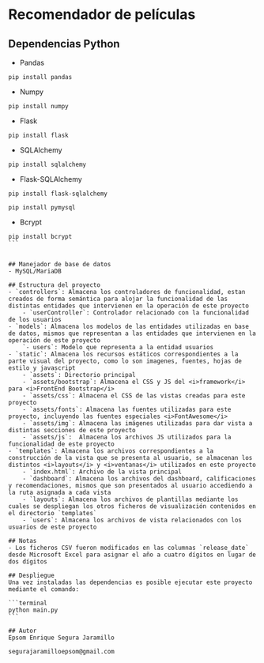 # Recomendador de películas
## Dependencias Python
- Pandas

```terminal 
pip install pandas
```

- Numpy

```terminal 
pip install numpy
```

- Flask

```terminal 
pip install flask
```
- SQLAlchemy

```terminal
pip install sqlalchemy
```
- Flask-SQLAlchemy

```terminal
pip install flask-sqlalchemy
````
```terminal
pip install pymysql
```

- Bcrypt
````
pip install bcrypt
```


## Manejador de base de datos
- MySQL/MariaDB

## Estructura del proyecto
- `controllers`: Almacena los controladores de funcionalidad, estan creados de forma semántica para alojar la funcionalidad de las distintas entidades que intervienen en la operación de este proyecto
    - `userController`: Controlador relacionado con la funcionalidad de los usuarios
- `models`: Almacena los modelos de las entidades utilizadas en base de datos, mismos que representan a las entidades que intervienen en la operación de este proyecto
    `- users`: Modelo que representa a la entidad usuarios
- `static`: Almacena los recursos estáticos correspondientes a la parte visual del proyecto, como lo son imagenes, fuentes, hojas de estilo y javascript
    - `assets`: Directorio principal
    - `assets/bootstrap`: Almacena el CSS y JS del <i>framework</i> para <i>FrontEnd Bootstrap</i>
    - `assets/css`: Almacena el CSS de las vistas creadas para este proyecto 
    - `assets/fonts`: Almacena las fuentes utilizadas para este proyecto, incluyendo las fuentes especiales <i>FontAwesome</i>
    - `assets/img`: Almacena las imágenes utilizadas para dar vista a distintas secciones de este proyecto
    - `assets/js`:  Almacena los archivos JS utilizados para la funcionalidad de este proyecto
- `templates`: Almacena los archivos correspondientes a la construcción de la vista que se presenta al usuario, se almacenan los distintos <i>layouts</i> y <i>ventanas</i> utilizados en este proyecto
    - `index.html`: Archivo de la vista principal
    - `dashboard`: Almacena los archivos del dashboard, calificaciones y recomendaciones, mismos que son presentados al usuario accediendo a la ruta asignada a cada vista
    - `layouts`: Almacena los archivos de plantillas mediante los cuales se despliegan los otros ficheros de visualización contenidos en el directorio `templates`
    - `users`: Almacena los archivos de vista relacionados con los usuarios de este proyecto

## Notas
- Los ficheros CSV fueron modificados en las columnas `release_date` desde Microsoft Excel para asignar el año a cuatro dígitos en lugar de dos dígitos

## Despliegue
Una vez instaladas las dependencias es posible ejecutar este proyecto mediante el comando:

```terminal 
python main.py
```

## Autor
Epsom Enrique Segura Jaramillo

segurajaramilloepsom@gmail.com